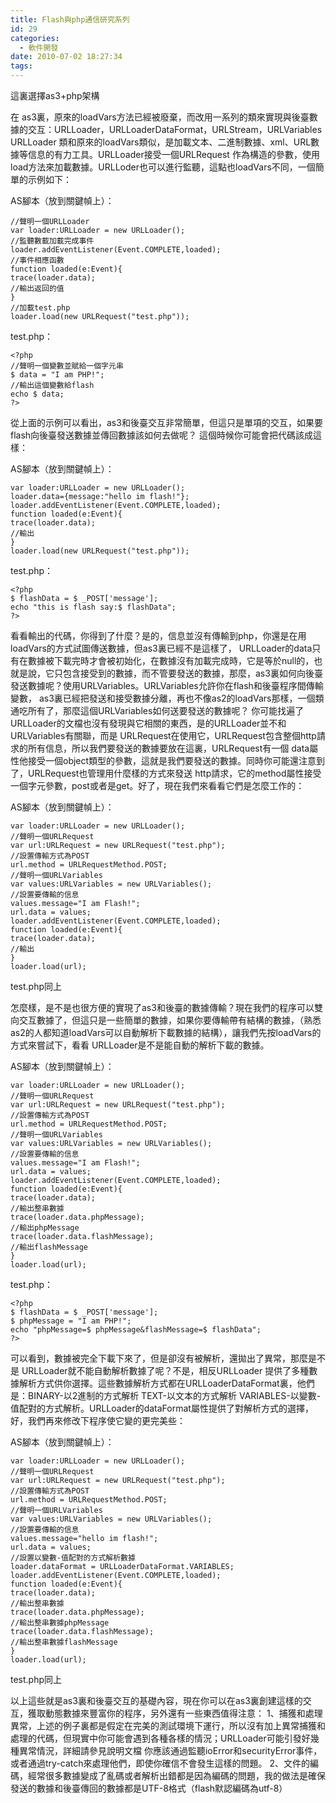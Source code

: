 ```yaml
---
title: Flash與php通信研究系列
id: 29
categories:
  - 軟件開發
date: 2010-07-02 18:27:34
tags:
---
```


這裏選擇as3+php架構

在 as3裏，原來的loadVars方法已經被廢棄，而改用一系列的類來實現與後臺數據的交互：URLLoader，URLLoaderDataFormat，URLStream，URLVariables
URLLoader 類和原來的loadVars類似，是加載文本、二進制數據、xml、URL數據等信息的有力工具。URLLoader接受一個URLRequest 作為構造的參數，使用load方法來加載數據。URLLoder也可以進行監聽，這點也loadVars不同，一個簡單的示例如下：

<!--more-->

AS腳本（放到關鍵幀上）：

```
//聲明一個URLLoader
var loader:URLLoader = new URLLoader();
//監聽數載加載完成事件
loader.addEventListener(Event.COMPLETE,loaded);
//事件相應函數
function loaded(e:Event){
trace(loader.data);
//輸出返回的值
}
//加載test.php
loader.load(new URLRequest("test.php"));
```

test.php：

```
<?php
//聲明一個變數並賦給一個字元串
$ data = "I am PHP!";
//輸出這個變數給flash
echo $ data;
?>
```

從上面的示例可以看出，as3和後臺交互非常簡單，但這只是單項的交互，如果要flash向後臺發送數據並傳回數據該如何去做呢？
這個時候你可能會把代碼該成這樣：

AS腳本（放到關鍵幀上）：

```
var loader:URLLoader = new URLLoader();
loader.data={message:"hello im flash!"};
loader.addEventListener(Event.COMPLETE,loaded);
function loaded(e:Event){
trace(loader.data);
//輸出
}
loader.load(new URLRequest("test.php"));
```

test.php：

```
<?php
$ flashData = $ _POST['message'];
echo "this is flash say:$ flashData";
?>
```

看看輸出的代碼，你得到了什麼？是的，信息並沒有傳輸到php，你還是在用loadVars的方式試圖傳送數據，但as3裏已經不是這樣了， URLLoader的data只有在數據被下載完時才會被初始化，在數據沒有加載完成時，它是等於null的，也就是說，它只包含接受到的數據，而不管要發送的數據，那麼，as3裏如何向後臺發送數據呢？使用URLVariables。URLVariables允許你在flash和後臺程序間傳輸變數， as3裏已經把發送和接受數據分離，再也不像as2的loadVars那樣，一個類通吃所有了，那麼這個URLVariables如何送要發送的數據呢？
你可能找遍了URLLoader的文檔也沒有發現與它相關的東西，是的URLLoader並不和URLVariables有關聯，而是 URLRequest在使用它，URLRequest包含整個http請求的所有信息，所以我們要發送的數據要放在這裏，URLRequest有一個 data屬性他接受一個object類型的參數，這就是我們要發送的數據。同時你可能還注意到了，URLRequest也管理用什麼樣的方式來發送 http請求，它的method屬性接受一個字元參數，post或者是get。好了，現在我們來看看它們是怎麼工作的：

AS腳本（放到關鍵幀上）：

```
var loader:URLLoader = new URLLoader();
//聲明一個URLRequest
var url:URLRequest = new URLRequest("test.php");
//設置傳輸方式為POST
url.method = URLRequestMethod.POST;
//聲明一個URLVariables
var values:URLVariables = new URLVariables();
//設置要傳輸的信息
values.message="I am Flash!";
url.data = values;
loader.addEventListener(Event.COMPLETE,loaded);
function loaded(e:Event){
trace(loader.data);
//輸出
}
loader.load(url);
```

test.php同上

怎麼樣，是不是也很方便的實現了as3和後臺的數據傳輸？現在我們的程序可以雙向交互數據了，但這只是一些簡單的數據，如果你要傳輸帶有結構的數據，（熟悉as2的人都知道loadVars可以自動解析下載數據的結構），讓我們先按loadVars的方式來嘗試下，看看 URLLoader是不是能自動的解析下載的數據。

AS腳本（放到關鍵幀上）：

```
var loader:URLLoader = new URLLoader();
//聲明一個URLRequest
var url:URLRequest = new URLRequest("test.php");
//設置傳輸方式為POST
url.method = URLRequestMethod.POST;
//聲明一個URLVariables
var values:URLVariables = new URLVariables();
//設置要傳輸的信息
values.message="I am Flash!";
url.data = values;
loader.addEventListener(Event.COMPLETE,loaded);
function loaded(e:Event){
trace(loader.data);
//輸出整串數據
trace(loader.data.phpMessage);
//輸出phpMessage
trace(loader.data.flashMessage);
//輸出flashMessage
}
loader.load(url);
```

test.php：

```
<?php
$ flashData = $ _POST['message'];
$ phpMessage = "I am PHP!";
echo "phpMessage=$ phpMessage&flashMessage=$ flashData";
?>
```

可以看到，數據被完全下載下來了，但是卻沒有被解析，還拋出了異常，那麼是不是 URLLoader就不能自動解析數據了呢？不是，相反URLLoader 提供了多種數據解析方式供你選擇。這些數據解析方式都在URLLoaderDataFormat裏，他們是：BINARY-以2進制的方式解析 TEXT-以文本的方式解析 VARIABLES-以變數-值配對的方式解析。URLLoader的dataFormat屬性提供了對解析方式的選擇，好，我們再來修改下程序使它變的更完美些：

AS腳本（放到關鍵幀上）：

```
var loader:URLLoader = new URLLoader();
//聲明一個URLRequest
var url:URLRequest = new URLRequest("test.php");
//設置傳輸方式為POST
url.method = URLRequestMethod.POST;
//聲明一個URLVariables
var values:URLVariables = new URLVariables();
//設置要傳輸的信息
values.message="hello im flash!";
url.data = values;
//設置以變數-值配對的方式解析數據
loader.dataFormat = URLLoaderDataFormat.VARIABLES;
loader.addEventListener(Event.COMPLETE,loaded);
function loaded(e:Event){
trace(loader.data);
//輸出整串數據
trace(loader.data.phpMessage);
//輸出整串數據phpMessage
trace(loader.data.flashMessage);
//輸出整串數據flashMessage
}
loader.load(url);
```

test.php同上

以上這些就是as3裏和後臺交互的基礎內容，現在你可以在as3裏創建這樣的交互，獲取動態數據來豐富你的程序，另外還有一些東西值得注意：
1、捕獲和處理異常，上述的例子裏都是假定在完美的測試環境下運行，所以沒有加上異常捕獲和處理的代碼，但現實中你可能會遇到各種各樣的情況；URLLoader可能引發好幾種異常情況，詳細請參見說明文檔
你應該通過監聽ioError和securityError事件，或者通過try-catch來處理他們，即使你確信不會發生這樣的問題。
2、文件的編碼，經常很多數據變成了亂碼或者解析出錯都是因為編碼的問題，我的做法是確保發送的數據和後臺傳回的數據都是UTF-8格式（flash默認編碼為utf-8）